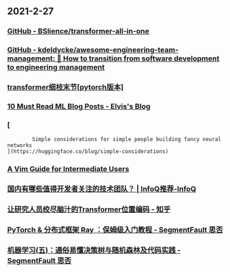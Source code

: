 
## 2021-2-27

### [GitHub - BSlience/transformer-all-in-one](https://github.com/BSlience/transformer-all-in-one)

### [GitHub - kdeldycke/awesome-engineering-team-management: 👔 How to transition from software development to engineering management](https://github.com/kdeldycke/awesome-engineering-team-management)

### [transformer细枝末节[pytorch版本]](https://juejin.cn/post/6932823144268824584)

### [10 Must Read ML Blog Posts - Elvis's Blog](https://elvissaravia.substack.com/p/10-must-read-ml-blog-posts)

### [
			Simple considerations for simple people building fancy neural networks
	](https://huggingface.co/blog/simple-considerations)

### [A Vim Guide for Intermediate Users](https://thevaluable.dev/vim-intermediate/)

### [国内有哪些值得开发者关注的技术团队？ | InfoQ推荐-InfoQ](https://www.infoq.cn/article/C6H0S1pRKhlATBT7ocy2)

### [让研究人员绞尽脑汁的Transformer位置编码 - 知乎](https://zhuanlan.zhihu.com/p/352898810)

### [PyTorch & 分布式框架 Ray ：保姆级入门教程 - SegmentFault 思否](https://segmentfault.com/a/1190000039283586)

### [机器学习(五)：通俗易懂决策树与随机森林及代码实践 - SegmentFault 思否](https://segmentfault.com/a/1190000039286252)